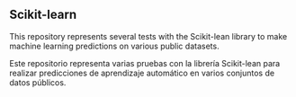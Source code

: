 ## Scikit-learn

This repository represents several tests with the Scikit-lean library to make machine learning predictions on various public datasets.


Este repositorio representa varias pruebas con la librería Scikit-lean para realizar predicciones de aprendizaje automático en varios conjuntos de datos públicos.
